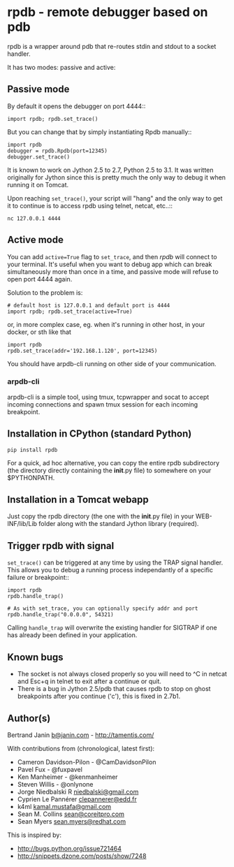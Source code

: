# rpdb - remote debugger based on pdb

rpdb is a wrapper around pdb that re-routes stdin and stdout to a socket
handler. 

It has two modes: passive and active:

## Passive mode

By default it opens the debugger on port 4444::

    import rpdb; rpdb.set_trace()

But you can change that by simply instantiating Rpdb manually::

    import rpdb
    debugger = rpdb.Rpdb(port=12345)
    debugger.set_trace()

It is known to work on Jython 2.5 to 2.7, Python 2.5 to 3.1. It was written
originally for Jython since this is pretty much the only way to debug it when
running it on Tomcat.

Upon reaching `set_trace()`, your script will "hang" and the only way to get it
to continue is to access rpdb using telnet, netcat, etc..::

    nc 127.0.0.1 4444

## Active mode

You can add `active=True` flag to `set_trace`, and then *rpdb* will connect to
your terminal. It's useful when you want to debug app which can break
simultaneously more than once in a time, and passive mode will refuse to open
port 4444 again.

Solution to the problem is:

    # default host is 127.0.0.1 and default port is 4444
    import rpdb; rpdb.set_trace(active=True)

or, in more complex case, eg. when it's running in other host, in your docker, or sth like that

    import rpdb
    rpdb.set_trace(addr='192.168.1.120', port=12345)

You should have arpdb-cli running on other side of your communication. 

### arpdb-cli

arpdb-cli is a simple tool, using tmux, tcpwrapper and socat to accept incoming
connections and spawn tmux session for each incoming breakpoint. 


Installation in CPython (standard Python)
-----------------------------------------

    pip install rpdb

For a quick, ad hoc alternative, you can copy the entire rpdb subdirectory
(the directory directly containing the __init__.py file) to somewhere on your
$PYTHONPATH.

Installation in a Tomcat webapp
-------------------------------

Just copy the rpdb directory (the one with the __init__.py file) in your
WEB-INF/lib/Lib folder along with the standard Jython library (required).

Trigger rpdb with signal
------------------------

`set_trace()` can be triggered at any time by using the TRAP signal handler.
This allows you to debug a running process independantly of a specific failure
or breakpoint::

    import rpdb
    rpdb.handle_trap()

    # As with set_trace, you can optionally specify addr and port
    rpdb.handle_trap("0.0.0.0", 54321)

Calling `handle_trap` will overwrite the existing handler for SIGTRAP if one has
already been defined in your application.

Known bugs
----------
  - The socket is not always closed properly so you will need to ^C in netcat
    and Esc+q in telnet to exit after a continue or quit.
  - There is a bug in Jython 2.5/pdb that causes rpdb to stop on ghost
    breakpoints after you continue ('c'), this is fixed in 2.7b1.

Author(s)
---------
Bertrand Janin <b@janin.com> - http://tamentis.com/

With contributions from (chronological, latest first):

 - Cameron Davidson-Pilon - @CamDavidsonPilon
 - Pavel Fux - @fuxpavel
 - Ken Manheimer - @kenmanheimer
 - Steven Willis - @onlynone
 - Jorge Niedbalski R <niedbalski@gmail.com>
 - Cyprien Le Pannérer <clepannerer@edd.fr>
 - k4ml <kamal.mustafa@gmail.com>
 - Sean M. Collins <sean@coreitpro.com>
 - Sean Myers <sean.myers@redhat.com>

This is inspired by:

 - http://bugs.python.org/issue721464
 - http://snippets.dzone.com/posts/show/7248
